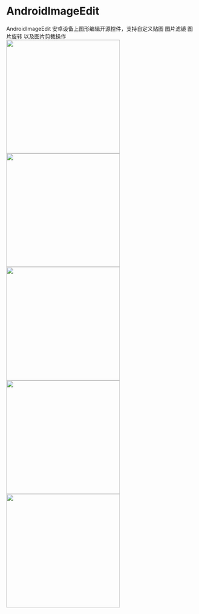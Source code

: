 # AndroidImageEdit
AndroidImageEdit  安卓设备上图形编辑开源控件，支持自定义贴图 图片滤镜 图片旋转 以及图片剪裁操作
<br/>
<img src="https://github.com/siwangqishiq/AndroidImageEdit/blob/master/ImageEdit/assets/device-2015-04-10-123708.png" width=300 />
<br/>
<img src="https://github.com/siwangqishiq/AndroidImageEdit/blob/master/ImageEdit/assets/device-2015-04-10-123731.png" width=300 />
<br/>
<img src="https://github.com/siwangqishiq/AndroidImageEdit/blob/master/ImageEdit/assets/device-2015-04-10-123743.png" width=300 />
<br/>
<img src="https://github.com/siwangqishiq/AndroidImageEdit/blob/master/ImageEdit/assets/device-2015-04-10-123757.png" width=300 />
<br/>
<img src="https://github.com/siwangqishiq/AndroidImageEdit/blob/master/ImageEdit/assets/device-2015-04-10-123814.png" width=300 />
<br/>
